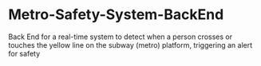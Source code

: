 # Metro-Safety-System-BackEnd
Back End for a real-time system to detect when a person crosses or touches the yellow line on the subway (metro) platform, triggering an alert for safety
